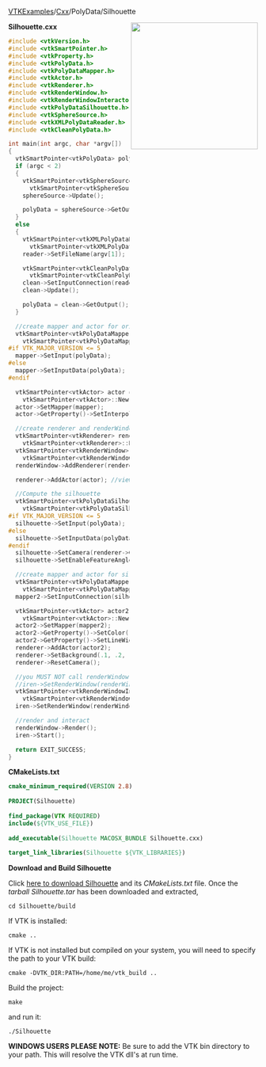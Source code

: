 [VTKExamples](/home/)/[Cxx](/Cxx)/PolyData/Silhouette

<img align="right" src="https://github.com/lorensen/VTKExamples/blob/gh-pages/Testing/Baseline/PolyData/TestSilhouette.png?raw=true" width="256" />

**Silhouette.cxx**
```c++
#include <vtkVersion.h>
#include <vtkSmartPointer.h>
#include <vtkProperty.h>
#include <vtkPolyData.h>
#include <vtkPolyDataMapper.h>
#include <vtkActor.h>
#include <vtkRenderer.h>
#include <vtkRenderWindow.h>
#include <vtkRenderWindowInteractor.h>
#include <vtkPolyDataSilhouette.h>
#include <vtkSphereSource.h>
#include <vtkXMLPolyDataReader.h>
#include <vtkCleanPolyData.h>

int main(int argc, char *argv[])
{
  vtkSmartPointer<vtkPolyData> polyData;
  if (argc < 2)
  {
    vtkSmartPointer<vtkSphereSource> sphereSource =
      vtkSmartPointer<vtkSphereSource>::New();
    sphereSource->Update();

    polyData = sphereSource->GetOutput();
  }
  else
  {
    vtkSmartPointer<vtkXMLPolyDataReader> reader =
      vtkSmartPointer<vtkXMLPolyDataReader>::New();
    reader->SetFileName(argv[1]);

    vtkSmartPointer<vtkCleanPolyData> clean =
      vtkSmartPointer<vtkCleanPolyData>::New();
    clean->SetInputConnection(reader->GetOutputPort());
    clean->Update();

    polyData = clean->GetOutput();
  }

  //create mapper and actor for original model
  vtkSmartPointer<vtkPolyDataMapper> mapper =
    vtkSmartPointer<vtkPolyDataMapper>::New();
#if VTK_MAJOR_VERSION <= 5
  mapper->SetInput(polyData);
#else
  mapper->SetInputData(polyData);
#endif

  vtkSmartPointer<vtkActor> actor =
    vtkSmartPointer<vtkActor>::New();
  actor->SetMapper(mapper);
  actor->GetProperty()->SetInterpolationToFlat();

  //create renderer and renderWindow
  vtkSmartPointer<vtkRenderer> renderer =
    vtkSmartPointer<vtkRenderer>::New();
  vtkSmartPointer<vtkRenderWindow> renderWindow =
    vtkSmartPointer<vtkRenderWindow>::New();
  renderWindow->AddRenderer(renderer);

  renderer->AddActor(actor); //view the original model

  //Compute the silhouette
  vtkSmartPointer<vtkPolyDataSilhouette> silhouette =
    vtkSmartPointer<vtkPolyDataSilhouette>::New();
#if VTK_MAJOR_VERSION <= 5
  silhouette->SetInput(polyData);
#else
  silhouette->SetInputData(polyData);
#endif
  silhouette->SetCamera(renderer->GetActiveCamera());
  silhouette->SetEnableFeatureAngle(0);

  //create mapper and actor for silouette
  vtkSmartPointer<vtkPolyDataMapper> mapper2 =
    vtkSmartPointer<vtkPolyDataMapper>::New();
  mapper2->SetInputConnection(silhouette->GetOutputPort());

  vtkSmartPointer<vtkActor> actor2 =
    vtkSmartPointer<vtkActor>::New();
  actor2->SetMapper(mapper2);
  actor2->GetProperty()->SetColor(1.0, 0.3882, 0.2784); // tomato
  actor2->GetProperty()->SetLineWidth(5);
  renderer->AddActor(actor2);
  renderer->SetBackground(.1, .2, .3);
  renderer->ResetCamera();

  //you MUST NOT call renderWindow->Render() before
  //iren->SetRenderWindow(renderWindow);
  vtkSmartPointer<vtkRenderWindowInteractor> iren =
    vtkSmartPointer<vtkRenderWindowInteractor>::New();
  iren->SetRenderWindow(renderWindow);

  //render and interact
  renderWindow->Render();
  iren->Start();

  return EXIT_SUCCESS;
}
```
**CMakeLists.txt**
```cmake
cmake_minimum_required(VERSION 2.8)
 
PROJECT(Silhouette)
 
find_package(VTK REQUIRED)
include(${VTK_USE_FILE})
 
add_executable(Silhouette MACOSX_BUNDLE Silhouette.cxx)
 
target_link_libraries(Silhouette ${VTK_LIBRARIES})
```

**Download and Build Silhouette**

Click [here to download Silhouette](https://github.com/lorensen/VTKWikiExamplesTarballs/raw/master/Silhouette.tar) and its *CMakeLists.txt* file.
Once the *tarball Silhouette.tar* has been downloaded and extracted,
```
cd Silhouette/build 
```
If VTK is installed:
```
cmake ..
```
If VTK is not installed but compiled on your system, you will need to specify the path to your VTK build:
```
cmake -DVTK_DIR:PATH=/home/me/vtk_build ..
```
Build the project:
```
make
```
and run it:
```
./Silhouette
```
**WINDOWS USERS PLEASE NOTE:** Be sure to add the VTK bin directory to your path. This will resolve the VTK dll's at run time.


